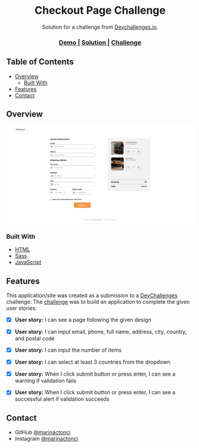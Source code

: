 <!-- Please update value in the {}  -->

<h1 align="center">Checkout Page Challenge</h1>

<div align="center">
   Solution for a challenge from  <a href="http://devchallenges.io" target="_blank">Devchallenges.io</a>.
</div>

<div align="center">
  <h3>
    <a href="https://checkout-page-tm.netlify.app/">
      Demo
    </a>
    <span> | </span>
    <a href="https://devchallenges.io/solutions/k7i9pTzmYElgXw4z38rt">
      Solution
    </a>
    <span> | </span>
    <a href="https://devchallenges.io/challenges/0J1NxxGhOUYVqihwegfO">
      Challenge
    </a>
  </h3>
</div>

<!-- TABLE OF CONTENTS -->

## Table of Contents

- [Overview](#overview)
  - [Built With](#built-with)
- [Features](#features)
- [Contact](#contact)

<!-- OVERVIEW -->

## Overview

![screenshot](images/screenshot.png)


### Built With

<!-- This section should list any major frameworks that you built your project using. Here are a few examples.-->

- [HTML](https://developer.mozilla.org/en-US/docs/Web/HTML)
- [Sass](https://sass-lang.com/)
- [JavaScript](https://developer.mozilla.org/en-US/docs/Web/JavaScript)

## Features

<!-- List the features of your application or follow the template. Don't share the figma file here :) -->

This application/site was created as a submission to a [DevChallenges](https://devchallenges.io/challenges) challenge. The [challenge](https://devchallenges.io/challenges/0J1NxxGhOUYVqihwegfO) was to build an application to complete the given user stories:

- [x] **User story:** I can see a page following the given design
- [x] **User story:**  I can input email, phone, full name, address, city, country, and postal code
- [x] **User story:**  I can input the number of items
- [x] **User story:**  I can select at least 3 countries from the dropdown
- [x] **User story:**  When I click submit button or press enter, I can see a warning if validation fails
- [x] **User story:**  When I click submit button or press enter, I can see a successful alert if validation succeeds


## Contact

- GitHub [@marinactonci](https://github.com/marinactonci)
- Instagram [@marinactonci](https://www.instagram.com/marinactonci/)
